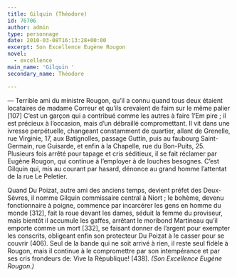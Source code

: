```yaml
---
title: Gilquin (Théodore)
id: 76706
author: admin
type: personnage
date: 2010-03-08T16:13:28+00:00
excerpt: Son Excellence Eugène Rougon
novel:
  - excellence
main_name: 'Gilquin '
secondary_name: Théodore

---
```

— Terrible ami du ministre Rougon, qu&rsquo;il a connu quand tous deux étaient locataires de madame Correur et qu&rsquo;ils crevaient de faim sur le même palier [107] C&rsquo;est un garçon qui a contribué comme les autres à faire 1&rsquo;Em pire ; il est précieux à l&rsquo;occasion, mais d&rsquo;un débraillé compromettant. Il vit dans une ivresse perpétuelle, changeant constamment de quartier, allant de Grenelle, rue Virginie, 17, aux Batignolles, passage Guttin, puis au faubourg Saint-Germain, rue Guisarde, et enfin à la Chapelle, rue du Bon-Puits, 25. Plusieurs fois arrêté pour tapage et cris séditieux, il se fait réclamer par Eugène Rougon, qui continue à l&rsquo;employer à de louches besognes. C&rsquo;est Gilquin qui, mis au courant par hasard, dénonce au grand homme l&rsquo;attentat de la rue Le Peletier.

Quand Du Poizat, autre ami des anciens temps, devient préfet des Deux-Sèvres, il nomme Gilquin commissaire central à Niort ; le bohème, devenu fonctionnaire à poigne, commence par incarcérer les gens en homme du monde [312], fait la roue devant les dames, séduit la femme du proviseur, mais bientôt il accumule les gaffes, arrêtant le moribond Martineau qu&rsquo;il emporte comme un mort [332], se faisant donner de l&rsquo;argent pour exempter les conscrits, obligeant enfin son protecteur Du Poizat à le casser pour se couvrir (406). Seul de la bande qui ne soit arrivé à rien, il reste seul fidèle à Rougon, mais il continue à le compromettre par son intempérance et par ses cris frondeurs de: Vive la République! [438]. _(Son Excellence Eugène Rougon.)_